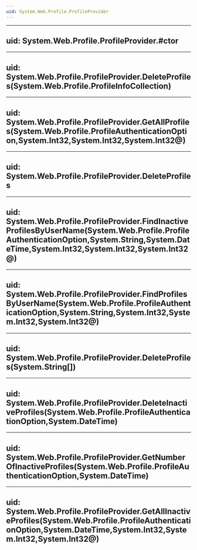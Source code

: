```yaml
---
uid: System.Web.Profile.ProfileProvider
---
```


---
uid: System.Web.Profile.ProfileProvider.#ctor
---

---
uid: System.Web.Profile.ProfileProvider.DeleteProfiles(System.Web.Profile.ProfileInfoCollection)
---

---
uid: System.Web.Profile.ProfileProvider.GetAllProfiles(System.Web.Profile.ProfileAuthenticationOption,System.Int32,System.Int32,System.Int32@)
---

---
uid: System.Web.Profile.ProfileProvider.DeleteProfiles
---

---
uid: System.Web.Profile.ProfileProvider.FindInactiveProfilesByUserName(System.Web.Profile.ProfileAuthenticationOption,System.String,System.DateTime,System.Int32,System.Int32,System.Int32@)
---

---
uid: System.Web.Profile.ProfileProvider.FindProfilesByUserName(System.Web.Profile.ProfileAuthenticationOption,System.String,System.Int32,System.Int32,System.Int32@)
---

---
uid: System.Web.Profile.ProfileProvider.DeleteProfiles(System.String[])
---

---
uid: System.Web.Profile.ProfileProvider.DeleteInactiveProfiles(System.Web.Profile.ProfileAuthenticationOption,System.DateTime)
---

---
uid: System.Web.Profile.ProfileProvider.GetNumberOfInactiveProfiles(System.Web.Profile.ProfileAuthenticationOption,System.DateTime)
---

---
uid: System.Web.Profile.ProfileProvider.GetAllInactiveProfiles(System.Web.Profile.ProfileAuthenticationOption,System.DateTime,System.Int32,System.Int32,System.Int32@)
---
